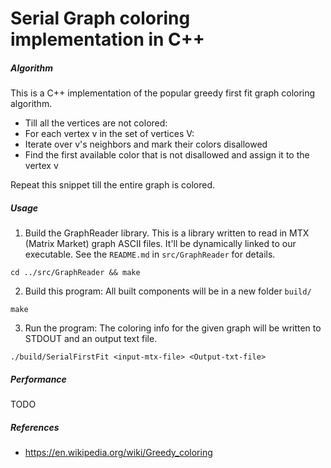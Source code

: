 # Serial Graph coloring implementation in C++

##### Algorithm
This is a C++ implementation of the popular greedy first fit graph coloring algorithm.
* Till all the vertices are not colored:
* For each vertex v in the set of vertices V:
* Iterate over v's neighbors and mark their colors disallowed
* Find the first available color that is not disallowed and assign it to the vertex v

Repeat this snippet till the entire graph is colored.

##### Usage
1. Build the GraphReader library. This is a library written to read in MTX (Matrix Market) graph ASCII files. It'll be dynamically linked to our executable. See the `README.md` in `src/GraphReader` for details.
```
cd ../src/GraphReader && make
```
2. Build this program: All built components will be in a new folder `build/`
```
make 
```
3. Run the program: The coloring info for the given graph will be written to STDOUT and an output text file.
```
./build/SerialFirstFit <input-mtx-file> <Output-txt-file>
```

##### Performance
TODO

##### References
* https://en.wikipedia.org/wiki/Greedy_coloring
